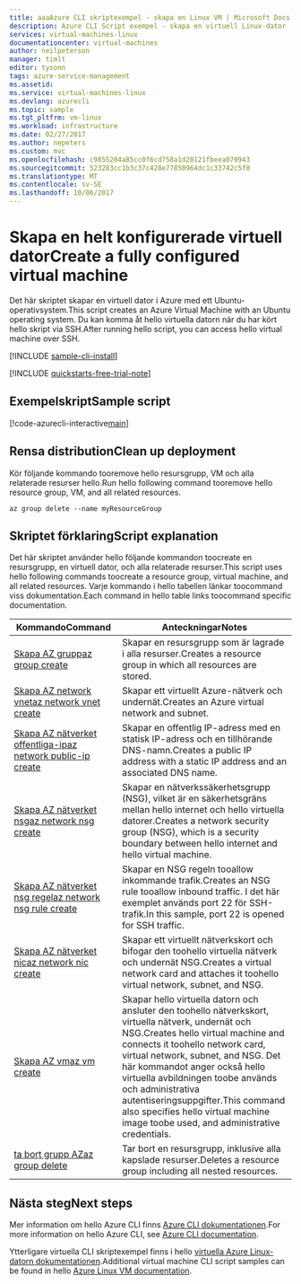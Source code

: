 ```yaml
---
title: aaaAzure CLI skriptexempel - skapa en Linux VM | Microsoft Docs
description: Azure CLI Script exempel - skapa en virtuell Linux-dator
services: virtual-machines-linux
documentationcenter: virtual-machines
author: neilpeterson
manager: timlt
editor: tysonn
tags: azure-service-management
ms.assetid: 
ms.service: virtual-machines-linux
ms.devlang: azurecli
ms.topic: sample
ms.tgt_pltfrm: vm-linux
ms.workload: infrastructure
ms.date: 02/27/2017
ms.author: nepeters
ms.custom: mvc
ms.openlocfilehash: c9855204a85cc0f6cd758a1d20121fbeea070943
ms.sourcegitcommit: 523283cc1b3c37c428e77850964dc1c33742c5f0
ms.translationtype: MT
ms.contentlocale: sv-SE
ms.lasthandoff: 10/06/2017
---
```

# <a name="create-a-fully-configured-virtual-machine"></a><span data-ttu-id="4a721-103">Skapa en helt konfigurerade virtuell dator</span><span class="sxs-lookup"><span data-stu-id="4a721-103">Create a fully configured virtual machine</span></span>

<span data-ttu-id="4a721-104">Det här skriptet skapar en virtuell dator i Azure med ett Ubuntu-operativsystem.</span><span class="sxs-lookup"><span data-stu-id="4a721-104">This script creates an Azure Virtual Machine with an Ubuntu operating system.</span></span> <span data-ttu-id="4a721-105">Du kan komma åt hello virtuella datorn när du har kört hello skript via SSH.</span><span class="sxs-lookup"><span data-stu-id="4a721-105">After running hello script, you can access hello virtual machine over SSH.</span></span>

[!INCLUDE [sample-cli-install](../../../includes/sample-cli-install.md)]

[!INCLUDE [quickstarts-free-trial-note](../../../includes/quickstarts-free-trial-note.md)]

## <a name="sample-script"></a><span data-ttu-id="4a721-106">Exempelskript</span><span class="sxs-lookup"><span data-stu-id="4a721-106">Sample script</span></span>

[!code-azurecli-interactive[main](../../../cli_scripts/virtual-machine/create-vm-detailed/create-vm-detailed.sh "Quick Create VM")]

## <a name="clean-up-deployment"></a><span data-ttu-id="4a721-107">Rensa distribution</span><span class="sxs-lookup"><span data-stu-id="4a721-107">Clean up deployment</span></span> 

<span data-ttu-id="4a721-108">Kör följande kommando tooremove hello resursgrupp, VM och alla relaterade resurser hello.</span><span class="sxs-lookup"><span data-stu-id="4a721-108">Run hello following command tooremove hello resource group, VM, and all related resources.</span></span>

```azurecli-interactive 
az group delete --name myResourceGroup
```

## <a name="script-explanation"></a><span data-ttu-id="4a721-109">Skriptet förklaring</span><span class="sxs-lookup"><span data-stu-id="4a721-109">Script explanation</span></span>

<span data-ttu-id="4a721-110">Det här skriptet använder hello följande kommandon toocreate en resursgrupp, en virtuell dator, och alla relaterade resurser.</span><span class="sxs-lookup"><span data-stu-id="4a721-110">This script uses hello following commands toocreate a resource group, virtual machine, and all related resources.</span></span> <span data-ttu-id="4a721-111">Varje kommando i hello tabellen länkar toocommand viss dokumentation.</span><span class="sxs-lookup"><span data-stu-id="4a721-111">Each command in hello table links toocommand specific documentation.</span></span>

| <span data-ttu-id="4a721-112">Kommando</span><span class="sxs-lookup"><span data-stu-id="4a721-112">Command</span></span> | <span data-ttu-id="4a721-113">Anteckningar</span><span class="sxs-lookup"><span data-stu-id="4a721-113">Notes</span></span> |
|---|---|
| [<span data-ttu-id="4a721-114">Skapa AZ grupp</span><span class="sxs-lookup"><span data-stu-id="4a721-114">az group create</span></span>](https://docs.microsoft.com/cli/azure/group#create) | <span data-ttu-id="4a721-115">Skapar en resursgrupp som är lagrade i alla resurser.</span><span class="sxs-lookup"><span data-stu-id="4a721-115">Creates a resource group in which all resources are stored.</span></span> |
| [<span data-ttu-id="4a721-116">Skapa AZ network vnet</span><span class="sxs-lookup"><span data-stu-id="4a721-116">az network vnet create</span></span>](https://docs.microsoft.com/cli/azure/network/vnet#create) | <span data-ttu-id="4a721-117">Skapar ett virtuellt Azure-nätverk och undernät.</span><span class="sxs-lookup"><span data-stu-id="4a721-117">Creates an Azure virtual network and subnet.</span></span> |
| [<span data-ttu-id="4a721-118">Skapa AZ nätverket offentliga-ip</span><span class="sxs-lookup"><span data-stu-id="4a721-118">az network public-ip create</span></span>](https://docs.microsoft.com/cli/azure/network/public-ip#create) | <span data-ttu-id="4a721-119">Skapar en offentlig IP-adress med en statisk IP-adress och en tillhörande DNS-namn.</span><span class="sxs-lookup"><span data-stu-id="4a721-119">Creates a public IP address with a static IP address and an associated DNS name.</span></span> |
| [<span data-ttu-id="4a721-120">Skapa AZ nätverket nsg</span><span class="sxs-lookup"><span data-stu-id="4a721-120">az network nsg create</span></span>](https://docs.microsoft.com/cli/azure/network/nsg#create) | <span data-ttu-id="4a721-121">Skapar en nätverkssäkerhetsgrupp (NSG), vilket är en säkerhetsgräns mellan hello internet och hello virtuella datorer.</span><span class="sxs-lookup"><span data-stu-id="4a721-121">Creates a network security group (NSG), which is a security boundary between hello internet and hello virtual machine.</span></span> |
| [<span data-ttu-id="4a721-122">Skapa AZ nätverket nsg regel</span><span class="sxs-lookup"><span data-stu-id="4a721-122">az network nsg rule create</span></span>](https://docs.microsoft.com/cli/azure/network/nsg/rule#create) | <span data-ttu-id="4a721-123">Skapar en NSG regeln tooallow inkommande trafik.</span><span class="sxs-lookup"><span data-stu-id="4a721-123">Creates an NSG rule tooallow inbound traffic.</span></span> <span data-ttu-id="4a721-124">I det här exemplet används port 22 för SSH-trafik.</span><span class="sxs-lookup"><span data-stu-id="4a721-124">In this sample, port 22 is opened for SSH traffic.</span></span> |
| [<span data-ttu-id="4a721-125">Skapa AZ nätverket nic</span><span class="sxs-lookup"><span data-stu-id="4a721-125">az network nic create</span></span>](https://docs.microsoft.com/cli/azure/network/nic#create) | <span data-ttu-id="4a721-126">Skapar ett virtuellt nätverkskort och bifogar den toohello virtuella nätverk och undernät NSG.</span><span class="sxs-lookup"><span data-stu-id="4a721-126">Creates a virtual network card and attaches it toohello virtual network, subnet, and NSG.</span></span> |
| [<span data-ttu-id="4a721-127">Skapa AZ vm</span><span class="sxs-lookup"><span data-stu-id="4a721-127">az vm create</span></span>](https://docs.microsoft.com/cli/azure/vm#create) | <span data-ttu-id="4a721-128">Skapar hello virtuella datorn och ansluter den toohello nätverkskort, virtuella nätverk, undernät och NSG.</span><span class="sxs-lookup"><span data-stu-id="4a721-128">Creates hello virtual machine and connects it toohello network card, virtual network, subnet, and NSG.</span></span> <span data-ttu-id="4a721-129">Det här kommandot anger också hello virtuella avbildningen toobe används och administrativa autentiseringsuppgifter.</span><span class="sxs-lookup"><span data-stu-id="4a721-129">This command also specifies hello virtual machine image toobe used, and administrative credentials.</span></span>  |
| [<span data-ttu-id="4a721-130">ta bort grupp AZ</span><span class="sxs-lookup"><span data-stu-id="4a721-130">az group delete</span></span>](https://docs.microsoft.com/cli/azure/vm/extension#set) | <span data-ttu-id="4a721-131">Tar bort en resursgrupp, inklusive alla kapslade resurser.</span><span class="sxs-lookup"><span data-stu-id="4a721-131">Deletes a resource group including all nested resources.</span></span> |

## <a name="next-steps"></a><span data-ttu-id="4a721-132">Nästa steg</span><span class="sxs-lookup"><span data-stu-id="4a721-132">Next steps</span></span>

<span data-ttu-id="4a721-133">Mer information om hello Azure CLI finns [Azure CLI dokumentationen](https://docs.microsoft.com/cli/azure/overview).</span><span class="sxs-lookup"><span data-stu-id="4a721-133">For more information on hello Azure CLI, see [Azure CLI documentation](https://docs.microsoft.com/cli/azure/overview).</span></span>

<span data-ttu-id="4a721-134">Ytterligare virtuella CLI skriptexempel finns i hello [virtuella Azure Linux-datorn dokumentationen](../linux/cli-samples.md?toc=%2fazure%2fvirtual-machines%2flinux%2ftoc.json).</span><span class="sxs-lookup"><span data-stu-id="4a721-134">Additional virtual machine CLI script samples can be found in hello [Azure Linux VM documentation](../linux/cli-samples.md?toc=%2fazure%2fvirtual-machines%2flinux%2ftoc.json).</span></span>
